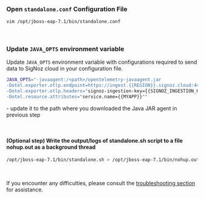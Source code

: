 ### Open `standalone.conf` Configuration File
```bash
vim /opt/jboss-eap-7.1/bin/standalone.conf
```
&nbsp;

### Update `JAVA_OPTS` environment variable
Update `JAVA_OPTS` environment variable with configurations required to send data to SigNoz cloud in your configuration file.

```bash
JAVA_OPTS="-javaagent:/<path>/opentelemetry-javaagent.jar
-Dotel.exporter.otlp.endpoint=https://ingest.{{REGION}}.signoz.cloud:443
-Dotel.exporter.otlp.headers="signoz-ingestion-key={{SIGNOZ_INGESTION_KEY}}"
-Dotel.resource.attributes="service.name={{MYAPP}}""
```

<path> - update it to the path where you downloaded the Java JAR agent in previous step

&nbsp;

#### (Optional step) Write the output/logs of standalone.sh script to a file nohup.out as a background thread
```bash
/opt/jboss-eap-7.1/bin/standalone.sh > /opt/jboss-eap-7.1/bin/nohup.out &

```
&nbsp;

If you encounter any difficulties, please consult the [troubleshooting section](https://signoz.io/docs/instrumentation/jboss/#troubleshooting-your-installation) for assistance.